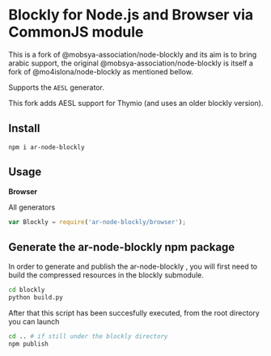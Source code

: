 # Blockly for Node.js and Browser via CommonJS module

This is a fork of @mobsya-association/node-blockly and its aim is to bring arabic support, the original @mobsya-association/node-blockly is itself a fork of @mo4islona/node-blockly as mentioned bellow.

Supports the `AESL` generator.

This fork adds AESL support for Thymio (and uses an older blockly version).

## Install
```
npm i ar-node-blockly
```
## Usage

**Browser**

All generators
```js
var Blockly = require('ar-node-blockly/browser');
```


## Generate the ar-node-blockly npm package

In order to generate and publish the ar-node-blockly , you will first need to build the compressed resources in the blockly submodule. 

```bash
cd blockly
python build.py
```

After that this script has been succesfully executed, from the root directory you can launch

```bash
cd .. # if still under the blockly directory
npm publish
```








